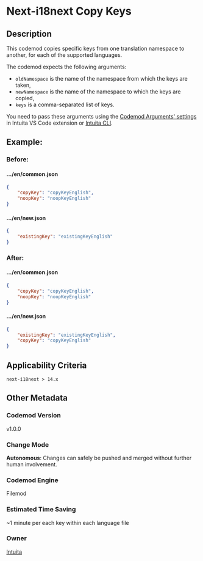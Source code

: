 # Next-i18next Copy Keys

## Description

This codemod copies specific keys from one translation namespace to another, for each of the supported languages.

The codemod expects the following arguments:

-   `oldNamespace` is the name of the namespace from which the keys are taken,
-   `newNamespace` is the name of the namespace to which the keys are copied,
-   `keys` is a comma-separated list of keys.

You need to pass these arguments using the [Codemod Arguments' settings](https://docs.intuita.io/docs/vs-code-extension/advanced-usage#set-codemod-arguments) in Intuita VS Code extension or [Intuita CLI](https://docs.intuita.io/docs/cli/quickstart).

## Example:

### Before:

#### .../en/common.json

```json
{
	"copyKey": "copyKeyEnglish",
	"noopKey": "noopKeyEnglish"
}
```

#### .../en/new.json

```json
{
	"existingKey": "existingKeyEnglish"
}
```

### After:

#### .../en/common.json

```json
{
	"copyKey": "copyKeyEnglish",
	"noopKey": "noopKeyEnglish"
}
```

#### .../en/new.json

```json
{
	"existingKey": "existingKeyEnglish",
	"copyKey": "copyKeyEnglish"
}
```

## Applicability Criteria

`next-i18next > 14.x`

## Other Metadata

### Codemod Version

v1.0.0

### Change Mode

**Autonomous**: Changes can safely be pushed and merged without further human involvement.

### **Codemod Engine**

Filemod

### Estimated Time Saving

~1 minute per each key within each language file

### Owner

[Intuita](https://github.com/codemod-com)
